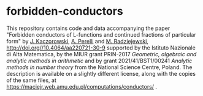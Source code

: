 # forbidden-conductors
This repository contains code and data accompanying the paper "Forbidden conductors of L-functions and continued fractions of particular form" by [J. Kaczorowski](https://orcid.org/0000-0003-1045-122X), [A. Perelli](https://dima.unige.it/perelli@dima.unige.it) and [M. Radziejewski](https://orcid.org/0000-0001-8568-7494), http://doi.org//10.4064/aa220721-30-9 supported by the Istituto Nazionale di Alta Matematica, by the MIUR grant PRIN-2017 _Geometric, algebraic and analytic methods in arithmetic_ and by grant 2021/41/BST1/00241 _Analytic methods in number theory_ from the National Science Centre, Poland.
The description is available on a slightly different license, along with the copies of the same files, at https://maciejr.web.amu.edu.pl/computations/conductors/ .
